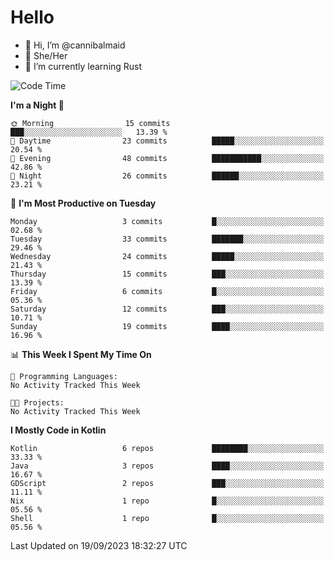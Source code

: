 # Hello
- 👋 Hi, I’m @cannibalmaid
- 👀 She/Her
- 🌱 I’m currently learning Rust

<!--START_SECTION:waka-->
![Code Time](http://img.shields.io/badge/Code%20Time-128%20hrs%207%20mins-blue)

**I'm a Night 🦉** 

```text
🌞 Morning                15 commits          ███░░░░░░░░░░░░░░░░░░░░░░   13.39 % 
🌆 Daytime                23 commits          █████░░░░░░░░░░░░░░░░░░░░   20.54 % 
🌃 Evening                48 commits          ███████████░░░░░░░░░░░░░░   42.86 % 
🌙 Night                  26 commits          ██████░░░░░░░░░░░░░░░░░░░   23.21 % 
```
📅 **I'm Most Productive on Tuesday** 

```text
Monday                   3 commits           █░░░░░░░░░░░░░░░░░░░░░░░░   02.68 % 
Tuesday                  33 commits          ███████░░░░░░░░░░░░░░░░░░   29.46 % 
Wednesday                24 commits          █████░░░░░░░░░░░░░░░░░░░░   21.43 % 
Thursday                 15 commits          ███░░░░░░░░░░░░░░░░░░░░░░   13.39 % 
Friday                   6 commits           █░░░░░░░░░░░░░░░░░░░░░░░░   05.36 % 
Saturday                 12 commits          ███░░░░░░░░░░░░░░░░░░░░░░   10.71 % 
Sunday                   19 commits          ████░░░░░░░░░░░░░░░░░░░░░   16.96 % 
```


📊 **This Week I Spent My Time On** 

```text
💬 Programming Languages: 
No Activity Tracked This Week

🐱‍💻 Projects: 
No Activity Tracked This Week
```

**I Mostly Code in Kotlin** 

```text
Kotlin                   6 repos             ████████░░░░░░░░░░░░░░░░░   33.33 % 
Java                     3 repos             ████░░░░░░░░░░░░░░░░░░░░░   16.67 % 
GDScript                 2 repos             ███░░░░░░░░░░░░░░░░░░░░░░   11.11 % 
Nix                      1 repo              █░░░░░░░░░░░░░░░░░░░░░░░░   05.56 % 
Shell                    1 repo              █░░░░░░░░░░░░░░░░░░░░░░░░   05.56 % 
```




 Last Updated on 19/09/2023 18:32:27 UTC
<!--END_SECTION:waka-->
